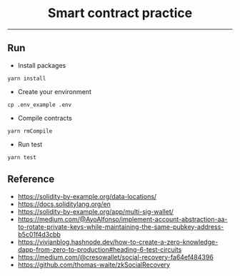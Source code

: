 <div align="center">
  <h1>Smart contract practice</h1>
</div>

---

## Run

- Install packages

```shell
yarn install
```

- Create your environment

```shell
cp .env_example .env
```

- Compile contracts

```shell
yarn rmCompile
```

- Run test

```shell
yarn test
```

## Reference

- https://solidity-by-example.org/data-locations/
- https://docs.soliditylang.org/en
- https://solidity-by-example.org/app/multi-sig-wallet/
- https://medium.com/@AyoAlfonso/implement-account-abstraction-aa-to-rotate-private-keys-while-maintaining-the-same-pubkey-address-b5c01f4d3cbb
- https://vivianblog.hashnode.dev/how-to-create-a-zero-knowledge-dapp-from-zero-to-production#heading-6-test-circuits
- https://medium.com/@cresowallet/social-recovery-fa64ef484396
- https://github.com/thomas-waite/zkSocialRecovery
